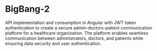 # BigBang-2
API implementation and consumption in Angular with JWT token authentication to create a secure admin-doctors-patient communication platform for a healthcare organization. The platform enables seamless communication between administrators, doctors, and patients while ensuring data security and user authentication.
